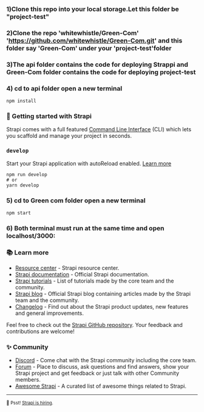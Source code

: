### 1)Clone this repo into your local storage.Let this folder be "project-test"

### 2)Clone the repo 'whitewhistle/Green-Com' 'https://github.com/whitewhistle/Green-Com.git' and this folder say 'Green-Com' under your 'project-test'folder

### 3)The api folder contains the code for deploying Strappi and Green-Com folder contains the code for deploying project-test

### 4) cd to api folder open a new terminal 
```
npm install
```

### 🚀 Getting started with Strapi

Strapi comes with a full featured [Command Line Interface](https://docs.strapi.io/dev-docs/cli) (CLI) which lets you scaffold and manage your project in seconds.

### `develop`

Start your Strapi application with autoReload enabled. [Learn more](https://docs.strapi.io/dev-docs/cli#strapi-develop)
```
npm run develop
# or
yarn develop
```

### 5) cd to Green com folder open a new terminal

```
npm start
```

### 6) Both terminal must run at the same time and open localhost/3000:


### 📚 Learn more

- [Resource center](https://strapi.io/resource-center) - Strapi resource center.
- [Strapi documentation](https://docs.strapi.io) - Official Strapi documentation.
- [Strapi tutorials](https://strapi.io/tutorials) - List of tutorials made by the core team and the community.
- [Strapi blog](https://strapi.io/blog) - Official Strapi blog containing articles made by the Strapi team and the community.
- [Changelog](https://strapi.io/changelog) - Find out about the Strapi product updates, new features and general improvements.

Feel free to check out the [Strapi GitHub repository](https://github.com/strapi/strapi). Your feedback and contributions are welcome!

### ✨ Community

- [Discord](https://discord.strapi.io) - Come chat with the Strapi community including the core team.
- [Forum](https://forum.strapi.io/) - Place to discuss, ask questions and find answers, show your Strapi project and get feedback or just talk with other Community members.
- [Awesome Strapi](https://github.com/strapi/awesome-strapi) - A curated list of awesome things related to Strapi.

---

<sub>🤫 Psst! [Strapi is hiring](https://strapi.io/careers).</sub>
